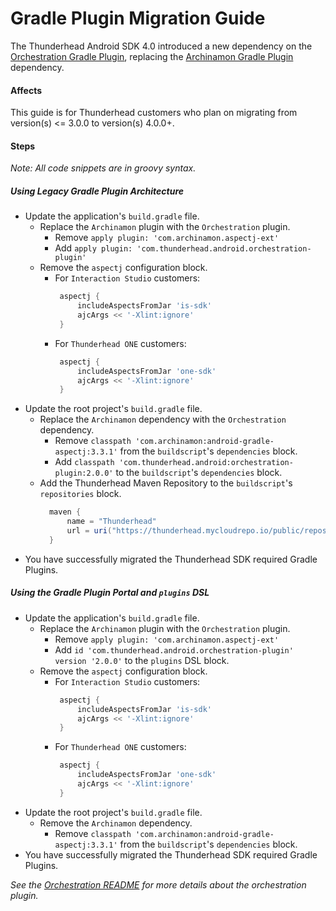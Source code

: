 # Gradle Plugin Migration Guide


The Thunderhead Android SDK 4.0 introduced a new dependency on the [Orchestration Gradle Plugin](README.md), replacing the [Archinamon Gradle Plugin](https://github.com/Archinamon/android-gradle-aspectj) dependency.

#### Affects

This guide is for Thunderhead customers who plan on migrating from version(s) <= 3.0.0 to version(s) 4.0.0+.

#### Steps

*Note: All code snippets are in groovy syntax.*

##### Using Legacy Gradle Plugin Architecture
* Update the application's `build.gradle` file.
  * Replace the `Archinamon` plugin with the `Orchestration` plugin.
    * Remove `apply plugin: 'com.archinamon.aspectj-ext'`
    * Add `apply plugin: 'com.thunderhead.android.orchestration-plugin'`
  * Remove the `aspectj` configuration block.
    * For `Interaction Studio` customers:
      ```groovy
       aspectj {
           includeAspectsFromJar 'is-sdk'
           ajcArgs << '-Xlint:ignore'
       }
      ```
    * For `Thunderhead ONE` customers:
      ```groovy
       aspectj {
           includeAspectsFromJar 'one-sdk'
           ajcArgs << '-Xlint:ignore'
       }
      ```
* Update the root project's `build.gradle` file.
  * Replace the `Archinamon` dependency with the `Orchestration` dependency.
    * Remove `classpath 'com.archinamon:android-gradle-aspectj:3.3.1'` from the `buildscript`'s `dependencies` block.
    * Add `classpath 'com.thunderhead.android:orchestration-plugin:2.0.0'` to the `buildscript`'s `dependencies` block.
  * Add the Thunderhead Maven Repository to the `buildscript`'s `repositories` block.
    ```groovy
      maven {
          name = "Thunderhead"
          url = uri("https://thunderhead.mycloudrepo.io/public/repositories/one-sdk-android")
      }
    ```
* You have successfully migrated the Thunderhead SDK required Gradle Plugins.

##### Using the Gradle Plugin Portal and `plugins` DSL
* Update the application's `build.gradle` file.
  * Replace the `Archinamon` plugin with the `Orchestration` plugin.
    * Remove `apply plugin: 'com.archinamon.aspectj-ext'`
    * Add `id 'com.thunderhead.android.orchestration-plugin' version '2.0.0'` to the `plugins` DSL block.
  * Remove the `aspectj` configuration block.
    * For `Interaction Studio` customers:
      ```groovy
       aspectj {
           includeAspectsFromJar 'is-sdk'
           ajcArgs << '-Xlint:ignore'
       }
      ```
    * For `Thunderhead ONE` customers:
      ```groovy
       aspectj {
           includeAspectsFromJar 'one-sdk'
           ajcArgs << '-Xlint:ignore'
       }
      ```
* Update the root project's `build.gradle` file.
  * Remove the `Archinamon` dependency.
    * Remove `classpath 'com.archinamon:android-gradle-aspectj:3.3.1'` from the `buildscript`'s `dependencies` block.
* You have successfully migrated the Thunderhead SDK required Gradle Plugins.

*See the [Orchestration README](README.md) for more details about the orchestration plugin.*
